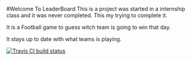 

#Welcome To LeaderBoard
This is a project was started in a internship class and it was never completed. 
This my trying to complete it.

It is a Football game to guess witch team is going to win that day.

It stays up to date with what teams is playing.

[![Travis CI build status](https://travis-ci.org/cerealkiller1918/LeaderBoard_desktop.svg?branch=master)](https://travis-ci.org/junit-team/junit5)
  
